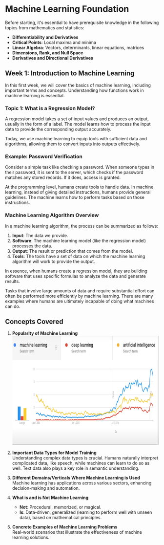 # Machine Learning Foundation

Before starting, it's essential to have prerequisite knowledge in the following topics from mathematics and statistics:

- **Differentiability and Derivatives**
- **Critical Points**: Local maxima and minima
- **Linear Algebra**: Vectors, determinants, linear equations, matrices
- **Dimensions, Rank, and Null Space**
- **Derivatives and Directional Derivatives**

## Week 1: Introduction to Machine Learning

In this first week, we will cover the basics of machine learning, including important terms and concepts. Understanding how functions work in machine learning is essential.

### Topic 1: What is a Regression Model?

A regression model takes a set of input values and produces an output, usually in the form of a label. The model learns how to process the input data to provide the corresponding output accurately.

Today, we use machine learning to equip tools with sufficient data and algorithms, allowing them to convert inputs into outputs effectively.

### Example: Password Verification

Consider a simple task like checking a password. When someone types in their password, it is sent to the server, which checks if the password matches any stored records. If it does, access is granted.

At the programming level, humans create tools to handle data. In machine learning, instead of giving detailed instructions, humans provide general guidelines. The machine learns how to perform tasks based on those instructions.

### Machine Learning Algorithm Overview

In a machine learning algorithm, the process can be summarized as follows:

1. **Input**: The data we provide.
2. **Software**: The machine learning model (like the regression model) processes the data.
3. **Output**: The result or prediction that comes from the model.
4. **Tools**: The tools have a set of data on which the machine learning algorithm will work to provide the output.

In essence, when humans create a regression model, they are building software that uses specific formulas to analyze the data and generate results.

Tasks that involve large amounts of data and require substantial effort can often be performed more efficiently by machine learning. There are many examples where humans are ultimately incapable of doing what machines can do.

## Concepts Covered

1. **Popularity of Machine Learning**  
   ![Comparison](images/ml-vs-dp-vs-ai.png)

2. **Important Data Types for Model Training**  
   Understanding complex data types is crucial. Humans naturally interpret complicated data, like speech, while machines can learn to do so as well. Text data also plays a key role in semantic understanding.

3. **Different Domains/Verticals Where Machine Learning is Used**  
   Machine learning has applications across various sectors, enhancing decision-making and automation.

4. **What is and is Not Machine Learning**  
   - **Not**: Procedural, memorized, or magical.
   - **Is**: Data-driven, generalized (learning to perform well with unseen data), based on mathematical principles.

5. **Concrete Examples of Machine Learning Problems**  
   Real-world scenarios that illustrate the effectiveness of machine learning solutions.
